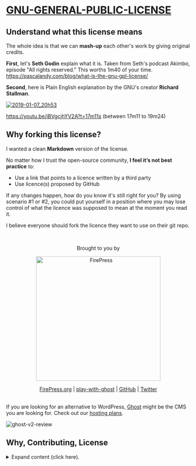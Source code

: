 # [GNU-GENERAL-PUBLIC-LICENSE](https://github.com/pascalandy/GNU-GENERAL-PUBLIC-LICENSE)


## Understand what this license means

The whole idea is that we can **mash-up** each other's work by giving original credits.

**First**, let's **Seth Godin** explain what it is. Taken from Seth's podcast Akimbo, episode "All rights reserved." This worths 1m40 of your time. https://pascalandy.com/blog/what-is-the-gnu-gpl-license/

**Second**, here is Plain English explanation by the GNU's creator **Richard Stallman**.

[![2019-01-07_20h53](https://user-images.githubusercontent.com/6694151/50804962-4f000b80-12be-11e9-8dfa-5c7b2639e8f6.jpg)](https://youtu.be/iBVgcjhYV2A?t=17m11s)

https://youtu.be/iBVgcjhYV2A?t=17m11s (between 17m11 to 19m24)


## Why forking this license?

I wanted a clean **Markdown** version of the license.

No matter how I trust the open-source community, **I feel it’s not best practice** to: 

- Use a link that points to a licence written by a third party
- Use licence(s) proposed by GitHub

If any changes happen, how do you know it's still right for you? By using scenario #1 or #2, you could put yourself in a position where you may lose control of what the licence was supposed to mean at the moment you read it.

I believe everyone should fork the licence they want to use on their git repo.

&nbsp;

<p align="center">
    Brought to you by
</p>

<p align="center">
  <a href="https://firepress.org/">
    <img src="https://user-images.githubusercontent.com/6694151/50166045-2cc53000-02b4-11e9-8f7f-5332089ec331.jpg" width="340px" alt="FirePress" />
  </a>
</p>

<p align="center">
    <a href="https://firepress.org/">FirePress.org</a> |
    <a href="https://play-with-ghost.com/">play-with-ghost</a> |
    <a href="https://github.com/firepress-org/">GitHub</a> |
    <a href="https://twitter.com/askpascalandy">Twitter</a>
    <br /> <br />
</p>

If you are looking for an alternative to WordPress, [Ghost](https://firepress.org/en/faq/#what-is-ghost) might be the CMS you are looking for. Check out our [hosting plans](https://firepress.org/en).

![ghost-v2-review](https://user-images.githubusercontent.com/6694151/64218253-f144b300-ce8e-11e9-8d75-312a2b6a3160.gif)


## Why, Contributing, License

<details><summary>Expand content (click here).</summary>
<p>

## Why all this work?

Our [mission](https://firepress.org/en/our-mission/) is to empower freelancers and small organizations to build an outstanding mobile-first website.

Because we believe your website should speak up in your name, we consider our mission completed once your site has become your impresario.

Find me on Twitter [@askpascalandy](https://twitter.com/askpascalandy).

— [The FirePress Team](https://firepress.org/) 🔥📰

## Contributing

The power of communities pull request and forks means that `1 + 1 = 3`. You can help to make this repo a better one! Here is how:

1. Fork it
2. Create your feature branch: `git checkout -b my-new-feature`
3. Commit your changes: `git commit -am 'Add some feature'`
4. Push to the branch: `git push origin my-new-feature`
5. Submit a pull request

Check this post for more details: [Contributing to our Github project](https://pascalandy.com/blog/contributing-to-our-github-project/). Also, by contributing you agree to the [Contributor Code of Conduct on GitHub](https://pascalandy.com/blog/contributor-code-of-conduct-on-github/). 

## License

- This git repo is under the **GNU V3** license. [Find it here](./LICENSE).

</p>
</details>